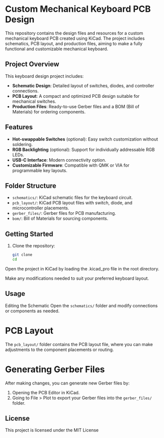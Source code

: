 # Custom Mechanical Keyboard PCB Design

This repository contains the design files and resources for a custom mechanical keyboard PCB created using KiCad. The project includes schematics, PCB layout, and production files, aiming to make a fully functional and customizable mechanical keyboard.

## Project Overview

This keyboard design project includes:
- **Schematic Design**: Detailed layout of switches, diodes, and controller connections.
- **PCB Layout**: A compact and optimized PCB design suitable for mechanical switches.
- **Production Files**: Ready-to-use Gerber files and a BOM (Bill of Materials) for ordering components.

## Features

- **Hot-swappable Switches** (optional): Easy switch customization without soldering.
- **RGB Backlighting** (optional): Support for individually addressable RGB LEDs.
- **USB-C Interface**: Modern connectivity option.
- **Customizable Firmware**: Compatible with QMK or VIA for programmable key layouts.

## Folder Structure

- `schematics/`: KiCad schematic files for the keyboard circuit.
- `pcb_layout/`: KiCad PCB layout files with switch, diode, and microcontroller placements.
- `gerber_files/`: Gerber files for PCB manufacturing.
- `bom/`: Bill of Materials for sourcing components.

## Getting Started

1. Clone the repository:
   ```bash
   git clone 
   cd 
Open the project in KiCad by loading the .kicad_pro file in the root directory.

Make any modifications needed to suit your preferred keyboard layout.

## Usage
Editing the Schematic
Open the `schematics/` folder and modify connections or components as needed.

# PCB Layout
The `pcb_layout/` folder contains the PCB layout file, where you can make adjustments to the component placements or routing.

# Generating Gerber Files
After making changes, you can generate new Gerber files by:

1. Opening the PCB Editor in KiCad.
2. Going to File > Plot to export your Gerber files into the `gerber_files/` folder.

## License
This project is licensed under the MIT License 